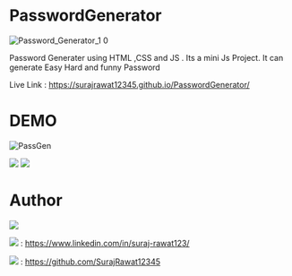 # PasswordGenerator
![Password_Generator_1 0](https://github.com/SurajRawat12345/EcomFrontend/assets/115080037/b28806b9-693a-43a7-b30c-bbab4abb9528)

Password Generater using HTML ,CSS and JS . Its a mini Js Project. It can generate Easy Hard and funny Password

Live Link : https://surajrawat12345.github.io/PasswordGenerator/

# DEMO
![PassGen](https://github.com/SurajRawat12345/EcomFrontend/assets/115080037/8624941c-638d-46f1-a6ad-facc32bfdb5e)

<img src="https://img.shields.io/badge/Password-Generator-red"> <img src="https://img.shields.io/badge/Funny_Password-Password-yellow">

# Author
<img src="https://img.shields.io/badge/Author-Suraj_Rawat-blue">

<img src="https://img.shields.io/badge/LinkedIn-crimson"> : https://www.linkedin.com/in/suraj-rawat123/

<img src="https://img.shields.io/badge/Github-crimson"> : https://github.com/SurajRawat12345
